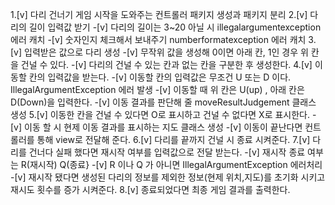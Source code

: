 1.[v] 다리 건너기 게임 시작을 도와주는 컨트롤러 패키지 생성과 패키지 분리
2.[v] 다리의 길이 입력값 받기
-[v] 다리의 길이는 3~20 아닐 시 illegalargumentexception 에러 캐치
-[v] 숫자인지 체크해서 보내주기 numberformatexception 에러 캐치
3.[v] 입력받은 값으로 다리 생성
-[v] 무작위 값을 생성해 0이면 아래 칸, 1인 경우 위 칸을 건널 수 있다.
-[v] 다리의 건널 수 있는 칸과 없는 칸을 구분한 후 생성한다.
4.[v] 이동할 칸의 입력값을 받는다.
-[v] 이동할 칸의 입력값은 무조건 U 또는 D 이다. IllegalArgumentException 에러 발생
-[v] 이동할 때 위 칸은 U(up) , 아래 칸은 D(Down)을 입력한다.
-[v] 이동 결과를 판단해 줄 moveResultJudgement 클래스 생성
5.[v] 이동한 칸을 건널 수 있다면 O로 표시하고 건널 수 없다면 X로 표시한다.
-[v] 이동 할 시 현제 이동 결과를 표시하는 지도 클래스 생성
-[v] 이동이 끝난다면 컨트롤러를 통해 view로 전달해 준다.
6.[v] 다리를 끝까지 건널 시 종료 시켜준다.
7.[v] 다리를 건너다 실패 했다면 재시작 여부를 입력값으로 전달 받는다.
-[v] 재시작 종료 여부는 R(재시작) Q(종료}
-[v] R 이나 Q 가 아니면 IllegalArgumentException 에러처리
-[v] 재시작 됐다면 생성된 다리의 정보를 제외한 정보(현제 위치,지도)를 초기화 시키고 재시도 횟수를 증가 시켜준다.
8.[v] 종료되었다면 최종 게임 결과를 출력한다.



